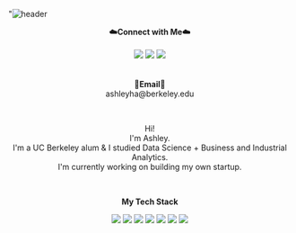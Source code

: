 "![header](https://capsule-render.vercel.app/api?type=waving&color=auto&height=150&section=header&text=hey%20i'm%20ashley.%20welcome%20to%20my%20crib-%20i%20mean%20github&fontSize=30&animation=fadeIn&fontAlignY=35&descAlign=62)

<p align="center">
    <Strong>☁️Connect with Me☁️</Strong><br><br>
    <a href="https://www.linkedin.com/in/ashleyeastman" target="_blank"><img src="https://img.shields.io/badge/LinkedIn-0A66C2?style=flat-square&logo=LinkedIn&logoColor=white"/></a>
    <a href="https://www.medium.com/@ashleyha" target="_blank"><img src="https://img.shields.io/badge/Medium-000000?style=flat-square&logo=Medium&logoColor=white"/></a>
  <a href="https://twitter.com/heyashleybee" target="_blank"><img src="https://img.shields.io/badge/Twitter-1DA1F2?style=flat-square&logo=Twitter&logoColor=white"/></a>
    <br>
<!--    <a href="https://hits.seeyoufarm.com"><img src="https://hits.seeyoufarm.com/api/count/incr/badge.svg?url=https%3A%2F%2Fgithub.com%2FPgmJun%2Fhit-counter&count_bg=%2379C83D&title_bg=%23555555&icon=&icon_color=%23E7E7E7&title=hits&edge_flat=false"/></a> -->
<br><br>
<Strong>📧Email📧</Strong><br>ashleyha@berkeley.edu<br>
</p> 

<br>

<p align="center">
Hi!<br>
I'm Ashley.<br>
I'm a UC Berkeley alum & I studied Data Science + Business and Industrial Analytics.<br>
I'm currently working on building my own startup.<br>

</p>

<br>

<p align="center">
    <Strong>My Tech Stack</Strong><br>
</p>

<p align="center" display="inline-block">
    <img src="https://img.shields.io/badge/Python-3776AB?style=for-the-badge&logo=Python&logoColor=white">
    <img src="https://img.shields.io/badge/PyTorch-DE3412?style=for-the-badge&logo=pytorch&logoColor=white">
    <img src="https://img.shields.io/badge/JAVA-007396?style=for-the-badge&logo=java&logoColor=white">
    <img src="https://img.shields.io/badge/mysql-4479A1?style=for-the-badge&logo=mysql&logoColor=white">
    <img src="https://img.shields.io/badge/javascript-F7DF1E?style=for-the-badge&logo=javascript&logoColor=black">
    <img src="https://img.shields.io/badge/css-1572B6?style=for-the-badge&logo=css3&logoColor=white">
    <img src="https://img.shields.io/badge/html-E34F26?style=for-the-badge&logo=html5&logoColor=white">
</p><br>



<div align=center>

<!---
![Ashley's github stats](https://github-readme-stats.vercel.app/api?username=ashley-ha&show_icons=true)

<!---
ashley-ha/ashley-ha is a ✨ special ✨ repository because its `README.md` (this file) appears on your GitHub profile.
You can click the Preview link to take a look at your changes.
--->
